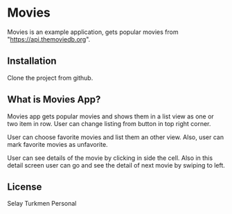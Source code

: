 # Movies

Movies is an example application, gets popular movies from "https://api.themoviedb.org".

## Installation

Clone the project from github.


## What is Movies App?

Movies app gets popular movies and shows them in a list view as one or two item in row. User can change listing from button in top right corner. 

User can choose favorite movies and list them an other view.
Also, user can mark favorite movies as unfavorite. 


User can see details of the movie by clicking in side the cell. Also in this detail screen user can go and see the detail of next movie by swiping to left. 

## License
Selay Turkmen Personal